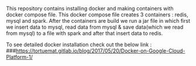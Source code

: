 This repository contains installing docker and making containers with docker compose file.
This docker compose file creates 3 containers : redis, mysql and spark.
After the containers are build we run a jar file in which first we insert data to mysql, read data from mysql
& save data(which we read from mysql) to a file with spark and after that insert data to redis.

To see detailed docker installation check out the below link : 
###https://tortuemat.gitlab.io/blog/2017/05/20/Docker-on-Google-Cloud-Platform-1/
